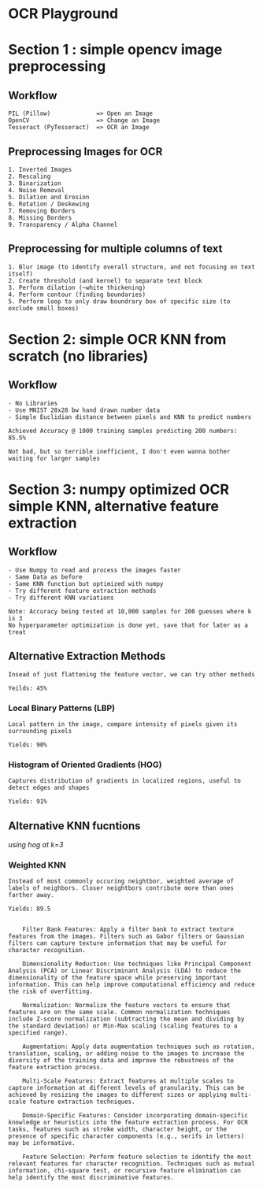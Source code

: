 # OCR Playground

# Section 1 : simple opencv image preprocessing 

## Workflow
```
PIL (Pillow)             => Open an Image
OpenCV                   => Change an Image
Tesseract (PyTesseract)  => OCR an Image
```

## Preprocessing Images for OCR
```
1. Inverted Images
2. Rescaling
3. Binarization
4. Noise Removal
5. Dilation and Erosion
6. Rotation / Deskewing 
7. Removing Borders
8. Missing Borders
9. Transparency / Alpha Channel
```

## Preprocessing for multiple columns of text
```
1. Blur image (to identify overall structure, and not focusing on text itself) 
2. Create threshold (and kernel) to separate text block 
3. Perform dilation (~white thickening)
4. Perform contour (finding boundaries)  
5. Perform loop to only draw boundrary box of specific size (to exclude small boxes)
```

# Section 2: simple OCR KNN from scratch (no libraries)

## Workflow
```
- No Libraries
- Use MNIST 28x28 bw hand drawn number data 
- Simple Euclidian distance between pixels and KNN to predict numbers
```

`Achieved Accuracy @ 1000 training samples predicting 200 numbers: 85.5%`

`Not bad, but so terrible inefficient, I don't even wanna bother waiting for larger samples`

# Section 3: numpy optimized OCR simple KNN, alternative feature extraction

## Workflow
```
- Use Numpy to read and process the images faster
- Same Data as before
- Same KNN function but optimized with numpy
- Try different feature extraction methods
- Try different KNN variations 

Note: Accuracy being tested at 10,000 samples for 200 guesses where k is 3
No hyperparameter optimization is done yet, save that for later as a treat
```

## Alternative Extraction Methods
`Insead of just flattening the feature vector, we can try other methods`

`Yeilds: 45%`

### Local Binary Patterns (LBP)
`Local pattern in the image, compare intensity of pixels given its surrounding pixels`

`Yields: 90%`

### Histogram of Oriented Gradients (HOG)
`Captures distribution of gradients in localized regions, useful to detect edges and shapes`

`Yields: 91%`

## Alternative KNN fucntions
*using hog at k=3*

### Weighted KNN
`Instead of most commonly occuring neightbor, weighted average of labels of neighbors. Closer neightbors contribute more than ones farther away.`

`Yields: 89.5`



```

    Filter Bank Features: Apply a filter bank to extract texture features from the images. Filters such as Gabor filters or Gaussian filters can capture texture information that may be useful for character recognition.

    Dimensionality Reduction: Use techniques like Principal Component Analysis (PCA) or Linear Discriminant Analysis (LDA) to reduce the dimensionality of the feature space while preserving important information. This can help improve computational efficiency and reduce the risk of overfitting.

    Normalization: Normalize the feature vectors to ensure that features are on the same scale. Common normalization techniques include Z-score normalization (subtracting the mean and dividing by the standard deviation) or Min-Max scaling (scaling features to a specified range).

    Augmentation: Apply data augmentation techniques such as rotation, translation, scaling, or adding noise to the images to increase the diversity of the training data and improve the robustness of the feature extraction process.

    Multi-Scale Features: Extract features at multiple scales to capture information at different levels of granularity. This can be achieved by resizing the images to different sizes or applying multi-scale feature extraction techniques.

    Domain-Specific Features: Consider incorporating domain-specific knowledge or heuristics into the feature extraction process. For OCR tasks, features such as stroke width, character height, or the presence of specific character components (e.g., serifs in letters) may be informative.

    Feature Selection: Perform feature selection to identify the most relevant features for character recognition. Techniques such as mutual information, chi-square test, or recursive feature elimination can help identify the most discriminative features.
```